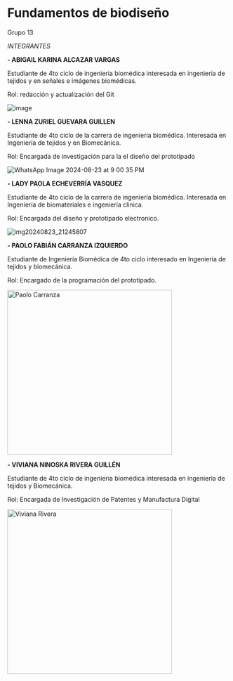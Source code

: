 # Fundamentos de biodiseño
Grupo 13

*INTEGRANTES* 

**- ABIGAIL KARINA ALCAZAR VARGAS**
  
Estudiante de 4to ciclo de ingenieria biomédica interesada en ingenieria de tejidos y en señales e imágenes biomédicas.

Rol: redacción y actualización del Git

![image](https://github.com/user-attachments/assets/26ca728b-e42a-48e0-b2c0-18121311c434)

**- LENNA ZURIEL GUEVARA GUILLEN**

Estudiante de 4to ciclo de la carrera de ingeniería biomédica. Interesada en Ingeniería de tejidos y en Biomecánica.

Rol: Encargada de investigación para la el diseño del  prototipado 

![WhatsApp Image 2024-08-23 at 9 00 35 PM](https://github.com/user-attachments/assets/72964d21-f7b6-4346-af7d-22bcf6994946)

**- LADY PAOLA ECHEVERRÍA VASQUEZ**

Estudiante de 4to ciclo de la carrera de ingeniería biomédica. Interesada en Ingeniería de biomateriales e ingeniería clinica.

Rol: Encargada del diseño y prototipado electronico.

![img20240823_21245807](https://github.com/user-attachments/assets/a1c0018f-f74d-434b-8220-71548130b061)

**- PAOLO FABIÁN CARRANZA IZQUIERDO**

Estudiante de Ingeniería Biomédica de 4to ciclo interesado en Ingeniería de tejidos y biomecánica.

Rol: Encargado de la programación del prototipado.

<img width="375" alt="Paolo Carranza" src="https://github.com/user-attachments/assets/15becc7f-e2ca-4e1f-a046-36c4d6f8f13b">

**- VIVIANA NINOSKA RIVERA GUILLÉN**
  
Estudiante de 4to ciclo de ingenieria biomédica interesada en ingenieria de tejidos y Biomecánica.

Rol: Encargada de Investigación de Patentes y Manufactura Digital

<img width="375" alt="Viviana Rivera" src="https://github.com/user-attachments/assets/adb9c54c-554f-4baf-9e6d-54021d27b172">

